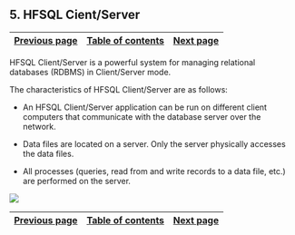 
## 5. HFSQL Cient/Server
			

| [Previous page](../Concepts_WD/1410087053.md) | [Table of contents](../Concepts_WD/1410087098.md) | [Next page](../Concepts_WD/1410087055.md) |
| --- | --- | --- |



<a name="NOTE1"></a>
<a name="NOTE1_1"></a>
HFSQL Client/Server is a powerful system for managing relational databases (RDBMS) in Client/Server mode.

The characteristics of HFSQL Client/Server are as follows:

- An HFSQL Client/Server application can be run on different client computers that communicate with the database server over the network.

- Data files are located on a server. Only the server physically accesses the data files.

- All processes (queries, read from and write records to a data file, etc.) are performed on the server. 




![](https://doc.pcsoft.fr/en-US/images/image.awp?langid=3&name=P3-HFSQL-Client-Serveur.gif)


| [Previous page](../Concepts_WD/1410087053.md) | [Table of contents](../Concepts_WD/1410087098.md) | [Next page](../Concepts_WD/1410087055.md) |
| --- | --- | --- |




